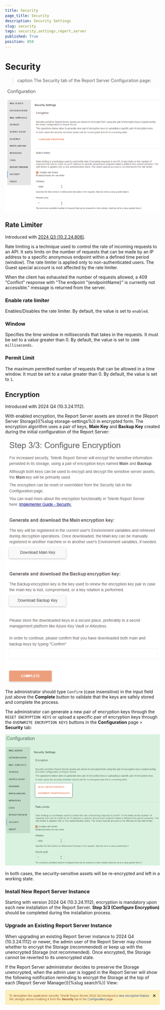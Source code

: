 ```yaml
---
title: Security
page_title: Security
description: Security Settings
slug: security
tags: security,settings,report,server
published: True
position: 850
---
```


# Security

>caption The Security tab of the Report Server Configuration page:

![The Report Server Configuration page.](../../images/report-server-images/security-rate-limiter-configuration.png)

## Rate Limiter

Introduced with [2024 Q3 (10.2.24.806)](https://www.telerik.com/support/whats-new/report-server/release-history/progress-telerik-report-server-2024-q3-10-2-24-806).

Rate limiting is a technique used to control the rate of incoming requests to an API. It sets limits on the number of requests that can be made by an IP address to a specific anonymous endpoint within a defined time period (window). The rate limiter is applied only to non-authenticated users. The Guest special account is not affected by the rate limiter.

When the client has exhausted the number of requests allowed, a 409 "Conflict" response with "The endpoint "{endpointName}" is currently not accessible." message is returned from the server.

### Enable rate limiter

Enables/Disables the rate limiter. By default, the value is set to `enabled`.

### Window

Specifies the time window in milliseconds that takes in the requests. It must be set to a value greater than 0. By default, the value is set to `1000 milliseconds`.

### Permit Limit

The maximum permitted number of requests that can be allowed in a time window. It must be set to a value greater than 0. By default, the value is set to `1`.

## Encryption

Introduced with 2024 Q4 (10.3.24.1112).

With enabled encryption, the Report Server assets are stored in the [Report Server Storage]({%slug storage-settings%}) in encrypted form. The encryption algorithm uses a pair of keys, __Main Key__ and __Backup Key__ created during the initial configuration of the Report Server:

![The Encryption page of the Report Server Configuration with the buttons to download the encryption keys.](../../images/report-server-images/security-configure-encryption.png)

The administrator should type `Confirm` (case insensitive) in the input field just above the __Complete__ button to validate that the keys are safely stored and complete the process.

The administrator can generate a new pair of encryption keys through the `RESET ENCRYPTION KEYS` or upload a specific pair of encryption keys through the `OVERWRITE ENCRYPTION KEYS` buttons in the __Configuration__ page > __Security__ tab:

![Buttons to reset or upload the encryption keys in the Report Server Configuration page.](../../images/report-server-images/security-reset-upload-encryption-keys.png)

In both cases, the security-sensitive assets will be re-encrypted and left in a working state.

### Install New Report Server Instance

Starting with version 2024 Q4 (10.3.24.1112), encryption is mandatory upon each new installation of the Report Server. __Step 3/3 (Configure Encryption)__ should be completed during the installation process.

### Upgrade an Existing Report Server Instance

When upgrading an existing Report Server instance to 2024 Q4 (10.3.24.1112) or newer, the admin user of the Report Server may choose whether to encrypt the Storage (recommended) or keep up with the unencrypted Storage (not recommended). Once encrypted, the Storage cannot be reverted to its unencrypted state.

If the Report Server administrator decides to preserve the Storage unencrypted, when the admin user is logged in the Report Server will show the following notification reminding to encrypt the Storage at the top of each [Report Server Manager]({%slug search%}) View:

![The message reminding the administrator to enable encryption in the Report Server.](../../images/report-server-images/security-enable-encryption-message.png)

